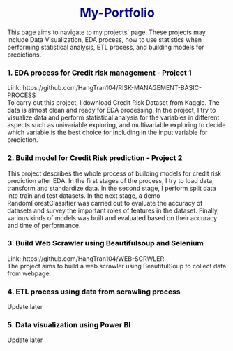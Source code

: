 <h1 style = 'color:darkblue; text-align:center'>My-Portfolio</h1>
This page aims to navigate to my projects' page. These projects may include Data Visualization, EDA process, how to use statistics when performing statistical analysis, ETL process, and building models for predictions.

<h3 style = 'color:black; text-align:left'>1. EDA process for Credit risk management - Project 1</h3> 
Link: https://github.com/HangTran104/RISK-MANAGEMENT-BASIC-PROCESS
<br>
To carry out this project, I download Credit Risk Dataset from Kaggle. The data is almost clean and ready for EDA processing. In the project, I try to visualize data and perform statistical analysis for the variables in different aspects such as univariable exploring, and multivariable exploring to decide which variable is the best choice for including in the input variable for prediction.

<h3 style = 'color:black; text-align:left'>2. Build model for Credit Risk prediction - Project 2</h3> 
This project describes the whole process of building models for credit risk prediction after EDA. In the first stages of the process, I try to load data, transform and standardize data. In the second stage, I perform split data into train and test datasets. In the next stage, a demo RandomForestClassifier was carried out to evaluate the accuracy of datasets and survey the important roles of features in the dataset. Finally, various kinds of models was built and evaluated based on their accuracy and time of performance.

<h3 style = 'color:black; text-align:left'>3. Build Web Scrawler using Beautifulsoup and Selenium</h3> 
Link: https://github.com/HangTran104/WEB-SCRWLER
<br>
The project aims to build a web scrawler using BeautifulSoup to collect data from webpage.

<h3 style = 'color:black; text-align:left'>4. ETL process using data from scrawling process</h3> 
Update later


<h3 style = 'color:black; text-align:left'>5. Data visualization using Power BI</h3>  
Update later
